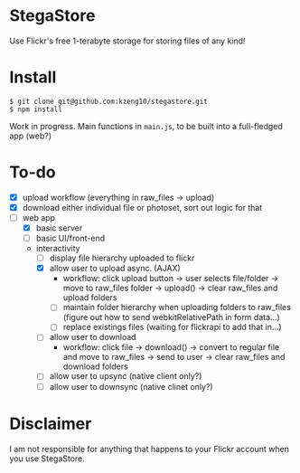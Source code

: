 # StegaStore
Use Flickr's free 1-terabyte storage for storing files of any kind!

# Install
```
$ git clone git@github.com:kzeng10/stegastore.git
$ npm install
```
Work in progress. Main functions in `main.js`, to be built into a full-fledged app (web?)

# To-do
- [x] upload workflow (everything in raw_files -> upload)
- [x] download either individual file or photoset, sort out logic for that
- [ ] web app
  - [x] basic server
  - [ ] basic UI/front-end
  - interactivity
    - [ ] display file hierarchy uploaded to flickr
    - [x] allow user to upload async. (AJAX)
        - workflow: click upload button -> user selects file/folder -> move to raw_files folder -> upload() -> clear raw_files and upload folders
        - [ ] maintain folder hierarchy when uploading folders to raw_files (figure out how to send webkitRelativePath in form data...)
        - [ ] replace existings files (waiting for flickrapi to add that in...)
    - [ ] allow user to download
        - workflow: click file -> download() -> convert to regular file and move to raw_files -> send to user -> clear raw_files and download folders
    - [ ] allow user to upsync (native client only?)
    - [ ] allow user to downsync (native clinet only?)

# Disclaimer
I am not responsible for anything that happens to your Flickr account when you use StegaStore.
